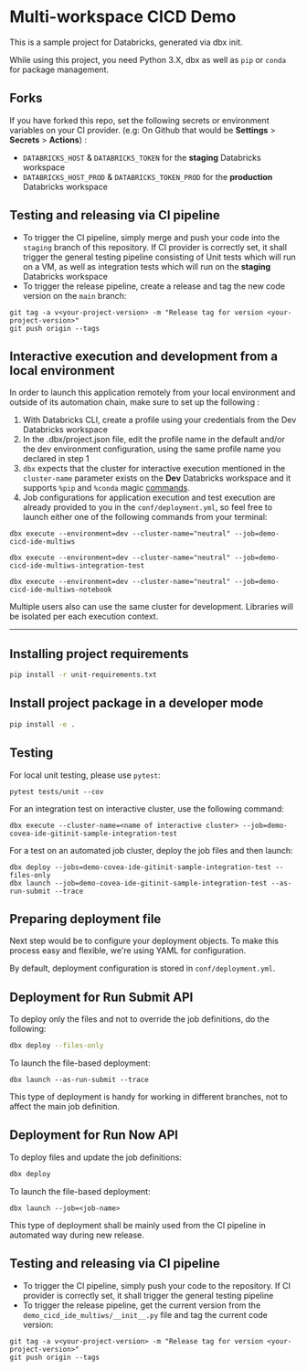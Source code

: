 # Multi-workspace CICD Demo

This is a sample project for Databricks, generated via dbx init.

While using this project, you need Python 3.X, dbx as well as `pip` or `conda` for package management.

## Forks

If you have forked this repo, set the following secrets or environment variables on your CI provider. (e.g: On Github that would be **Settings** > **Secrets** > **Actions**)  :
- `DATABRICKS_HOST` & `DATABRICKS_TOKEN` for the **staging** Databricks workspace 
- `DATABRICKS_HOST_PROD` & `DATABRICKS_TOKEN_PROD` for the **production** Databricks workspace 

## Testing and releasing via CI pipeline

- To trigger the CI pipeline, simply merge and push your code into the `staging` branch of this repository. If CI provider is correctly set, it shall trigger the general testing pipeline consisting of Unit tests which will run on a VM, as well as integration tests which will run on the **staging** Databricks workspace
- To trigger the release pipeline, create a release and tag the new code version on the `main` branch:
```
git tag -a v<your-project-version> -m "Release tag for version <your-project-version>"
git push origin --tags
```

## Interactive execution and development from a local environment

In order to launch this application remotely from your local environment and outside of its automation chain, make sure to set up the following :
1. With Databricks CLI, create a profile using your credentials from the Dev Databricks workspace
2. In the .dbx/project.json file, edit the profile name in the default and/or the dev environment configuration, using the same profile name you declared in step 1
3. `dbx` expects that the cluster for interactive execution mentioned in the `cluster-name` parameter exists on the **Dev** Databricks workspace and it supports `%pip` and `%conda` magic [commands](https://docs.databricks.com/libraries/notebooks-python-libraries.html).
5. Job configurations for application execution and test execution are already provided to you in the `conf/deployment.yml`, so feel free to launch either one of the following commands from your terminal:

```dbx execute --environment=dev --cluster-name="neutral" --job=demo-cicd-ide-multiws```

```dbx execute --environment=dev --cluster-name="neutral" --job=demo-cicd-ide-multiws-integration-test```

```dbx execute --environment=dev --cluster-name="neutral" --job=demo-cicd-ide-multiws-notebook```

Multiple users also can use the same cluster for development. Libraries will be isolated per each execution context.

---------

## Installing project requirements

```bash
pip install -r unit-requirements.txt
```

## Install project package in a developer mode

```bash
pip install -e .
```

## Testing

For local unit testing, please use `pytest`:
```
pytest tests/unit --cov
```

For an integration test on interactive cluster, use the following command:
```
dbx execute --cluster-name=<name of interactive cluster> --job=demo-covea-ide-gitinit-sample-integration-test
```

For a test on an automated job cluster, deploy the job files and then launch:
```
dbx deploy --jobs=demo-covea-ide-gitinit-sample-integration-test --files-only
dbx launch --job=demo-covea-ide-gitinit-sample-integration-test --as-run-submit --trace
```

## Preparing deployment file

Next step would be to configure your deployment objects. To make this process easy and flexible, we're using YAML for configuration.

By default, deployment configuration is stored in `conf/deployment.yml`.

## Deployment for Run Submit API

To deploy only the files and not to override the job definitions, do the following:

```bash
dbx deploy --files-only
```

To launch the file-based deployment:
```
dbx launch --as-run-submit --trace
```

This type of deployment is handy for working in different branches, not to affect the main job definition.

## Deployment for Run Now API

To deploy files and update the job definitions:

```bash
dbx deploy
```

To launch the file-based deployment:
```
dbx launch --job=<job-name>
```

This type of deployment shall be mainly used from the CI pipeline in automated way during new release.


## Testing and releasing via CI pipeline

- To trigger the CI pipeline, simply push your code to the repository. If CI provider is correctly set, it shall trigger the general testing pipeline
- To trigger the release pipeline, get the current version from the `demo_cicd_ide_multiws/__init__.py` file and tag the current code version:
```
git tag -a v<your-project-version> -m "Release tag for version <your-project-version>"
git push origin --tags
```
